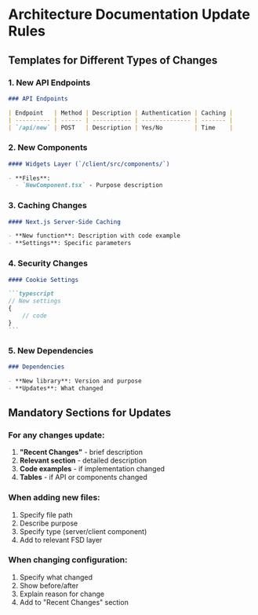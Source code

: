 # Architecture Documentation Update Rules

## Templates for Different Types of Changes

### 1. New API Endpoints

```markdown
### API Endpoints

| Endpoint   | Method | Description | Authentication | Caching |
| ---------- | ------ | ----------- | -------------- | ------- |
| `/api/new` | POST   | Description | Yes/No         | Time    |
```

### 2. New Components

```markdown
#### Widgets Layer (`/client/src/components/`)

- **Files**:
  - `NewComponent.tsx` - Purpose description
```

### 3. Caching Changes

```markdown
#### Next.js Server-Side Caching

- **New function**: Description with code example
- **Settings**: Specific parameters
```

### 4. Security Changes

````markdown
#### Cookie Settings

```typescript
// New settings
{
	// code
}
```
````

### 5. New Dependencies

```markdown
### Dependencies

- **New library**: Version and purpose
- **Updates**: What changed
```

## Mandatory Sections for Updates

### For any changes update:

1. **"Recent Changes"** - brief description
2. **Relevant section** - detailed description
3. **Code examples** - if implementation changed
4. **Tables** - if API or components changed

### When adding new files:

1. Specify file path
2. Describe purpose
3. Specify type (server/client component)
4. Add to relevant FSD layer

### When changing configuration:

1. Specify what changed
2. Show before/after
3. Explain reason for change
4. Add to "Recent Changes" section